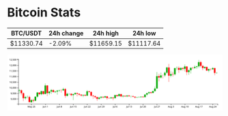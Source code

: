# Bitcoin Stats

BTC/USDT|24h change|24h high|24h low|
|---|---|---|---|
|$11330.74|-2.09%|$11659.15|$11117.64|

<img src="./chart.svg">
